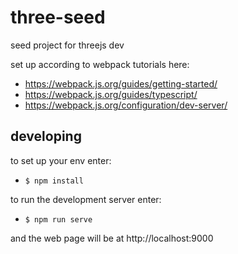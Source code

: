 # three-seed

seed project for threejs dev

set up according to webpack tutorials here:
* https://webpack.js.org/guides/getting-started/
* https://webpack.js.org/guides/typescript/
* https://webpack.js.org/configuration/dev-server/

## developing

to set up your env enter:
* `$ npm install`

to run the development server enter:
* `$ npm run serve`

and the web page will be at http://localhost:9000
